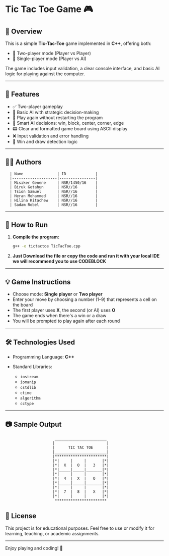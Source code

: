 
# Tic Tac Toe Game 🎮

## 📌 Overview

This is a simple **Tic-Tac-Toe** game implemented in **C++**, offering both:
- 👥 Two-player mode (Player vs Player)
- 🤖 Single-player mode (Player vs AI)

The game includes input validation, a clear console interface, and basic AI logic for playing against the computer.

---

## 📁 Features

- ✅ Two-player gameplay
- 🤖 Basic AI with strategic decision-making
- 🔁 Play again without restarting the program
- 🧠 Smart AI decisions: win, block, center, corner, edge
- 📟 Clear and formatted game board using ASCII display
- ❌ Input validation and error handling
- 🎯 Win and draw detection logic

---

## 👨‍💻 Authors

      | Name               | ID             |
      |--------------------|----------------|
      | Misiker Genene     | NSR/1450/16    |
      | Biruk Getahun      | NSR//16        |
      | Tsion Samuel       | NSR//16        |
      | Heran Mohammed     | NSR//16        |
      | Hilina Kitachew    | NSR//16        |
      | Sadam Robel        | NSR//16        |

---

## 🚀 How to Run

1. **Compile the program:**

   ```bash
   g++ -o tictactoe TicTacToe.cpp


2. **Just Download the file or copy the code and
run it with your local IDE we will recommend you to use CODEBLOCK**

---

## 💡 Game Instructions

* Choose mode: **Single player** or **Two player**
* Enter your move by choosing a number (1–9) that represents a cell on the board
* The first player uses **X**, the second (or AI) uses **O**
* The game ends when there's a win or a draw
* You will be prompted to play again after each round

---

## 🛠 Technologies Used

* Programming Language: **C++**
* Standard Libraries:

  * `iostream`
  * `iomanip`
  * `cstdlib`
  * `ctime`
  * `algorithm`
  * `cctype`

---

## 📷 Sample Output

```
                      _______________________
                     |                       |
                     |      TIC TAC TOE      |
                     |_______________________|
                     |***********************|
                     |*|     |     |       |*|
                     |*|  X  |  O  |   3   |*|
                     |*|_____|_____|_______|*|
                     |*|     |     |       |*|
                     |*|  4  |  X  |   O   |*|
                     |*|_____|_____|_______|*|
                     |*|     |     |       |*|
                     |*|  7  |  8  |   X   |*|
                     |*|     |     |       |*|
                      ***********************
```


## 📃 License

This project is for educational purposes. Feel free to use or modify it for learning, teaching, or academic assignments.

---


Enjoy playing and coding! 🚀

